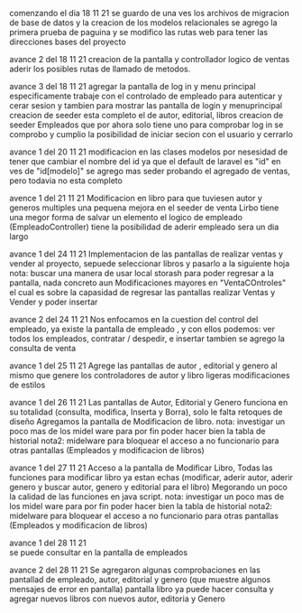 comenzando el dia 18 11 21
    se guardo de una ves los archivos de migracion de base de datos y la creacion de los modelos relacionales
    se agrego la primera prueba de paguina
    y se modifico las rutas web para tener las direcciones bases del proyecto
    
avance 2 del 18 11 21
    creacion de la pantalla y controllador logico de ventas
    aderir los posibles rutas de llamado de metodos.

avance 3 del 18 11 21
    agregar la pantalla de log in y menu principal
    especificamente trabaje con el controlado de empleado para autenticar y cerar sesion y tambien para mostrar las pantalla de login y menuprincipal
    creacion de seeder esta completo el de autor, editorial, libros
    creacion de seeder Empleados que por ahora solo tiene uno para comprobar log in
    se comprobo y cumplio la posibilidad de iniciar secion con el usuario y cerrarlo

avance 1 del 20 11 21
    modificacion en las clases modelos por nesesidad de tener que cambiar el nombre del id ya que el default de laravel es "id" en ves de "id[modelo]"
    se agrego mas seder probando el agregado de ventas, pero todavia no esta completo

avence 1 del 21 11 21
    Modificacion en libro para que tuviesen autor y generos multiples
    una pequena mejora en el seeder de venta
    Lirbo tiene una megor forma de salvar un elemento
    el logico de empleado (EmpleadoController) tiene la posibilidad de aderir empleado
    sera un dia largo

avance 1 del 24 11 21
    Implementacion de las pantallas de realizar ventas y vender al proyecto, sepuede seleccionar libros y pasarlo a la siguiente hoja
    nota: buscar una manera de usar local storash para poder regresar a la pantalla, nada concreto aun
    Modificaciones mayores en "VentaCOntroles" el cual es sobre la capasidad de regresar las pantallas realizar Ventas y Vender y poder insertar

avance 2 del 24 11 21
    Nos enfocamos en la cuestion del control del empleado, ya existe la pantalla de empleado , y con ellos podemos: ver todos los empleados, contratar / despedir, e insertar
    tambien se agrego la consulta de venta

avance 1 del 25 11 21
    Agrege las pantallas de autor , editorial y genero al mismo que genere los controladores de autor y libro
    ligeras modificaciones de estilos

avance 1 del 26 11 21
    Las pantallas de Autor, Editorial y Genero funciona en su totalidad (consulta, modifica, Inserta y Borra), solo le falta retoques de diseño
    Agregamos la pantalla de Modificacion de libro.
    nota: investigar un poco mas de los midel ware para por fin poder hacer bien la tabla de historial
    nota2: midelware para bloquear el acceso a no funcionario para otras pantallas (Empleados y modificacion de libros)

avance 1 del 27 11 21
    Acceso a la pantalla de Modificar Libro, Todas las funciones para modificar libro ya estan echas (modificar, aderir autor, aderir genero y buscar autor, genero y editorial para el libro)
    Megorando un poco la calidad de las funciones en java script.
    nota: investigar un poco mas de los midel ware para por fin poder hacer bien la tabla de historial
    nota2: midelware para bloquear el acceso a no funcionario para otras pantallas (Empleados y modificacion de libros)

avance 1 del 28 11 21  
    se puede consultar en la pantalla de empleados

avance 2 del 28 11 21
    Se agregaron algunas comprobaciones en las pantallad de empleado, autor, editorial y genero (que muestre algunos mensajes de error en pantalla)
    pantalla libro ya puede hacer consulta y agregar nuevos libros con nuevos autor, editoria y Genero
    